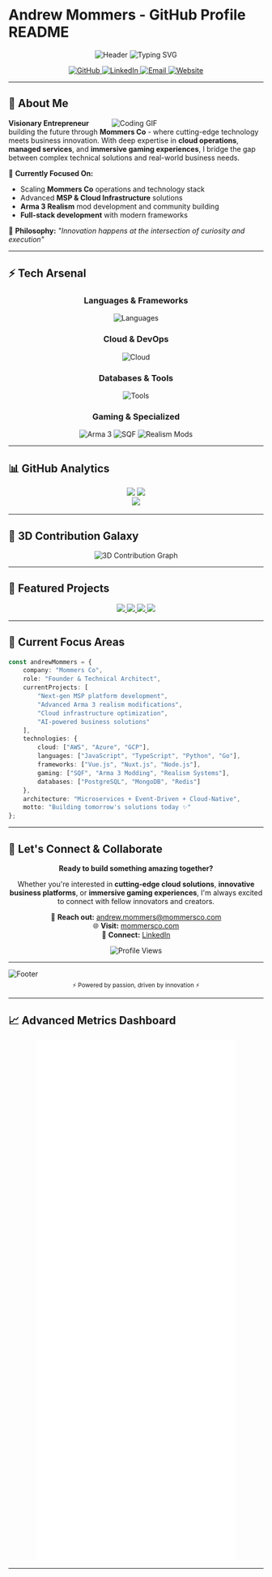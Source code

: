 # Andrew Mommers - GitHub Profile README

<div align="center">

<!-- Animated Header Banner -->
<img src="https://capsule-render.vercel.app/api?type=waving&color=gradient&customColorList=0,2,2,5,30&height=300&section=header&text=Andrew%20Mommers&fontSize=70&fontColor=E6F2FF&animation=twinkling&fontAlignY=35&desc=Innovating%20at%20the%20intersection%20of%20technology%20and%20business&descAlignY=55&descSize=18" alt="Header"/>

<!-- Typing Animation -->
<img src="https://readme-typing-svg.herokuapp.com?font=Fira+Code&weight=600&size=28&duration=4000&pause=800&color=00E5FF&background=0B122100&center=true&vCenter=true&width=800&height=80&lines=Founder+%40+Mommers+Co+%F0%9F%9A%80;MSP+%26+Cloud+Operations+Specialist+%E2%98%81%EF%B8%8F;Arma+3+Realism+Modding+Expert+%F0%9F%8E%AE;Full-Stack+Developer+%F0%9F%92%BB;Building+the+Future%2C+One+Line+at+a+Time+%E2%9C%A8" alt="Typing SVG"/>

<!-- Social Badges -->
<p>
  <a href="https://github.com/AndrewMommers">
    <img src="https://img.shields.io/badge/GitHub-0B1221?style=for-the-badge&logo=github&logoColor=00E5FF&labelColor=0B1221&color=00E5FF" alt="GitHub"/>
  </a>
  <a href="https://linkedin.com/in/andrewmommers">
    <img src="https://img.shields.io/badge/LinkedIn-0B1221?style=for-the-badge&logo=linkedin&logoColor=00E5FF&labelColor=0B1221&color=00E5FF" alt="LinkedIn"/>
  </a>
  <a href="mailto:andrew.mommers@mommersco.com">
    <img src="https://img.shields.io/badge/Email-0B1221?style=for-the-badge&logo=gmail&logoColor=00E5FF&labelColor=0B1221&color=00E5FF" alt="Email"/>
  </a>
  <a href="https://mommersco.com">
    <img src="https://img.shields.io/badge/Website-0B1221?style=for-the-badge&logo=google-chrome&logoColor=00E5FF&labelColor=0B1221&color=00E5FF" alt="Website"/>
  </a>
</p>

</div>

---

## 🔮 **About Me**

<img align="right" width="300" src="https://media.giphy.com/media/qgQUggAC3Pfv687qPC/giphy.gif" alt="Coding GIF"/>

**Visionary Entrepreneur** building the future through **Mommers Co** - where cutting-edge technology meets business innovation. With deep expertise in **cloud operations**, **managed services**, and **immersive gaming experiences**, I bridge the gap between complex technical solutions and real-world business needs.

🎯 **Currently Focused On:**
- Scaling **Mommers Co** operations and technology stack
- Advanced **MSP & Cloud Infrastructure** solutions
- **Arma 3 Realism** mod development and community building
- **Full-stack development** with modern frameworks

🌟 **Philosophy:** *"Innovation happens at the intersection of curiosity and execution"*

---

## ⚡ **Tech Arsenal**

<div align="center">

### **Languages & Frameworks**
<img src="https://skillicons.dev/icons?i=js,ts,html,css,vue,nuxt,react,nodejs,python,php,go,rust&theme=dark" alt="Languages"/>

### **Cloud & DevOps**
<img src="https://skillicons.dev/icons?i=aws,azure,gcp,docker,kubernetes,terraform,jenkins,github,git,linux&theme=dark" alt="Cloud"/>

### **Databases & Tools**
<img src="https://skillicons.dev/icons?i=postgres,mysql,mongodb,redis,nginx,apache,vscode,vim,figma,photoshop&theme=dark" alt="Tools"/>

### **Gaming & Specialized**
<img src="https://img.shields.io/badge/Arma_3_Scripting-0B1221?style=for-the-badge&logo=steam&logoColor=00E5FF&labelColor=0B1221&color=00E5FF" alt="Arma 3"/>
<img src="https://img.shields.io/badge/SQF-0B1221?style=for-the-badge&logo=code&logoColor=00E5FF&labelColor=0B1221&color=7C3AED" alt="SQF"/>
<img src="https://img.shields.io/badge/Realism_Mods-0B1221?style=for-the-badge&logo=gamepad&logoColor=00E5FF&labelColor=0B1221&color=39FF14" alt="Realism Mods"/>

</div>

---

## 📊 **GitHub Analytics**

<div align="center">

<img height="180em" src="https://github-readme-stats.vercel.app/api?username=AndrewMommers&show_icons=true&hide_border=true&count_private=true&bg_color=0B1221&title_color=00E5FF&text_color=E6F2FF&icon_color=00E5FF&ring_color=39FF14"/>

<img height="180em" src="https://github-readme-streak-stats.demolab.com/?user=AndrewMommers&hide_border=true&background=0B1221&stroke=00E5FF&ring=00E5FF&fire=39FF14&currStreakNum=E6F2FF&sideNums=E6F2FF&currStreakLabel=00E5FF&sideLabels=00E5FF&dates=E6F2FF"/>

</div>

<div align="center">
<img src="https://github-readme-stats.vercel.app/api/top-langs/?username=AndrewMommers&layout=compact&hide_border=true&bg_color=0B1221&title_color=00E5FF&text_color=E6F2FF&icon_color=00E5FF"/>
</div>

---

## 🌌 **3D Contribution Galaxy**

<div align="center">

<picture>
  <source media="(prefers-color-scheme: dark)" srcset="./profile-3d-contrib/profile-season-animate-dark.svg">
  <source media="(prefers-color-scheme: light)" srcset="./profile-3d-contrib/profile-season-animate-light.svg">
  <img src="./profile-3d-contrib/profile-season-animate-dark.svg" alt="3D Contribution Graph"/>
</picture>

</div>

---

## 🚀 **Featured Projects**

<div align="center">

<a href="https://github.com/Mommers-Co/Discord">
  <img src="https://github-readme-stats.vercel.app/api/pin/?username=Mommers-Co&repo=Discord&hide_border=true&bg_color=0B1221&title_color=00E5FF&text_color=E6F2FF&icon_color=00E5FF"/>
</a>

<a href="https://github.com/Mommers-Co/FS25-Dashboard">
  <img src="https://github-readme-stats.vercel.app/api/pin/?username=Mommers-Co&repo=FS25-Dashboard&hide_border=true&bg_color=0B1221&title_color=00E5FF&text_color=E6F2FF&icon_color=00E5FF"/>
</a>

<a href="https://github.com/GamingPanthers/A3-Realistic-Airborne">
  <img src="https://github-readme-stats.vercel.app/api/pin/?username=GamingPanthers&repo=A3-Realistic-Airborne&hide_border=true&bg_color=0B1221&title_color=00E5FF&text_color=E6F2FF&icon_color=00E5FF"/>
</a>

<a href="https://github.com/GamingPanthers/TakLife">
  <img src="https://github-readme-stats.vercel.app/api/pin/?username=GamingPanthers&repo=TakLife&hide_border=true&bg_color=0B1221&title_color=00E5FF&text_color=E6F2FF&icon_color=00E5FF"/>
</a>

</div>

---

## 💫 **Current Focus Areas**

```typescript
const andrewMommers = {
    company: "Mommers Co",
    role: "Founder & Technical Architect",
    currentProjects: [
        "Next-gen MSP platform development",
        "Advanced Arma 3 realism modifications",
        "Cloud infrastructure optimization",
        "AI-powered business solutions"
    ],
    technologies: {
        cloud: ["AWS", "Azure", "GCP"],
        languages: ["JavaScript", "TypeScript", "Python", "Go"],
        frameworks: ["Vue.js", "Nuxt.js", "Node.js"],
        gaming: ["SQF", "Arma 3 Modding", "Realism Systems"],
        databases: ["PostgreSQL", "MongoDB", "Redis"]
    },
    architecture: "Microservices + Event-Driven + Cloud-Native",
    motto: "Building tomorrow's solutions today ✨"
};
```

---

## 🎯 **Let's Connect & Collaborate**

<div align="center">

**Ready to build something amazing together?**

Whether you're interested in **cutting-edge cloud solutions**, **innovative business platforms**, or **immersive gaming experiences**, I'm always excited to connect with fellow innovators and creators.

📧 **Reach out:** [andrew.mommers@mommersco.com](mailto:andrew.mommers@mommersco.com)  
🌐 **Visit:** [mommersco.com](https://mommersco.com)  
💼 **Connect:** [LinkedIn](https://linkedin.com/in/andrewmommers)

<img src="https://komarev.com/ghpvc/?username=AndrewMommers&label=Profile%20Views&color=00E5FF&style=for-the-badge&labelColor=0B1221" alt="Profile Views"/>

</div>

---

<!-- Animated Footer -->
<img src="https://capsule-render.vercel.app/api?type=waving&color=gradient&customColorList=0,2,2,5,30&height=120&section=footer&animation=twinkling&fontColor=E6F2FF&desc=The%20future%20is%20built%20by%20those%20who%20dare%20to%20innovate&descSize=16&descAlignY=25" alt="Footer"/>

<div align="center">
<sub>⚡ Powered by passion, driven by innovation ⚡</sub>
</div>

---

## 📈 **Advanced Metrics Dashboard**

<div align="center">

<picture>
  <source media="(prefers-color-scheme: dark)" srcset="./metrics-dark.svg">
  <source media="(prefers-color-scheme: light)" srcset="./metrics-light.svg">
  <img src="./metrics-dark.svg" alt="Metrics Dashboard"/>
</picture>

</div>

---